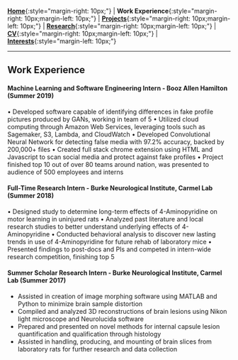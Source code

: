 [**Home**](http://michaelainsworth.me){:style="margin-right: 10px;"}
|
**Work Experience**{:style="margin-right: 10px;margin-left: 10px;"}
|
[**Projects**](http://michaelainsworth.me/projects){:style="margin-right: 10px;margin-left: 10px;"}
|
[**Research**](http://michaelainsworth.me/research){:style="margin-right: 10px;margin-left: 10px;"}
|
[**CV**](http://michaelainsworth.me/aboutMe){:style="margin-right: 10px;margin-left: 10px;"}
|
[**Interests**](http://michaelainsworth.me/interests){:style="margin-left: 10px;"}

___

## Work Experience


#### Machine Learning and Software Engineering Intern - Booz Allen Hamilton (Summer 2019)

•	Developed software capable of identifying differences in fake profile pictures produced by GANs, working in team of 5
•	Utilized cloud computing through Amazon Web Services, leveraging tools such as Sagemaker, S3, Lambda, and CloudWatch
•	Developed Convolutional Neural Network for detecting false media with 97.2% accuracy, backed by 200,000+ files
•	Created full stack chrome extension using HTML and Javascript to scan social media and protect against fake profiles
•	Project finished top 10 out of over 80 teams around nation, was presented to audience of 500 employees and interns


#### Full-Time Research Intern - Burke Neurological Institute, Carmel Lab (Summer 2018)

•	Designed study to determine long-term effects of 4-Aminopyridine on motor learning in uninjured rats
•	Analyzed past literature and local research studies to better understand underlying effects of 4-Aminopyridine
•	Conducted behavioral analysis to discover new lasting trends in use of 4-Aminopyridine for future rehab of laboratory mice
•	Presented findings to post-docs and PIs and competed in intern-wide research competition, finishing top 5


#### Summer Scholar Research Intern - Burke Neurological Institute, Carmel Lab (Summer 2017)

* Assisted in creation of image morphing software using MATLAB and Python to minimize brain sample distortion
* Compiled and analyzed 3D reconstructions of brain lesions using Nikon light microscope and Neurolucida software
* Prepared and presented on novel methods for internal capsule lesion quantification and qualification through histology
* Assisted in handling, producing, and mounting of brain slices from laboratory rats for further research and data collection


